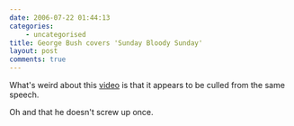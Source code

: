 ```yaml
---
date: 2006-07-22 01:44:13
categories:
    - uncategorised
title: George Bush covers 'Sunday Bloody Sunday'
layout: post
comments: true
---
```

What's weird about this
[video](http://video.google.co.uk/videoplay?docid=6805063692754011230)
is that it appears to be culled from the same speech.

Oh and that he doesn't screw up once.
